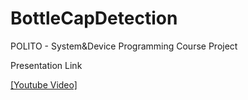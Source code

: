 # BottleCapDetection
POLITO - System&amp;Device Programming Course Project

Presentation Link

[[Youtube Video]](https://www.youtube.com/watch?v=CLfwm7Rr2iQ)

